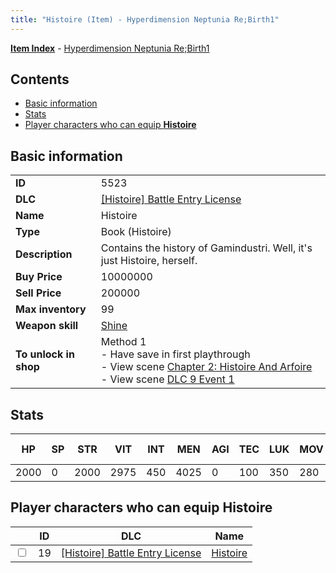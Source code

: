 ```yaml
---
title: "Histoire (Item) - Hyperdimension Neptunia Re;Birth1"
---
```


[**Item Index**](/neptunia/rb1/item/index.html) - [Hyperdimension Neptunia Re;Birth1](/neptunia/rb1)

## Contents

- [Basic information](#basic-information)
- [Stats](#stats)
- [Player characters who can equip **Histoire**](#player-characters-who-can-equip-histoire)

## Basic information

|   |   |
| -- | -- |
| **ID** | 5523 |
| **DLC** | [[Histoire] Battle Entry License](/neptunia/rb1/dlc/9-histoire.html) |
| **Name** | Histoire |
| **Type** | Book (Histoire) |
| **Description** | Contains the history of Gamindustri. Well, it's just Histoire, herself. |
| **Buy Price** | 10000000 |
| **Sell Price** | 200000 |
| **Max inventory** | 99 |
| **Weapon skill** | [Shine](/neptunia/rb1/skill/9-3001-shine.html) |
| **To unlock in shop** | Method 1<br />- Have save in first playthrough<br />- View scene [Chapter 2: Histoire And Arfoire](/neptunia/rb1/scene/1-201-chapter-2-histoire-and-arfoire.html)<br />- View scene [DLC 9 Event 1](/neptunia/rb1/scene/9-5030-dlc-9-event-1.html) |


## Stats

| HP | SP | STR | VIT | INT | MEN | AGI | TEC | LUK | MOV | Fire res. | Ice res. | Wind res. | Lightning res. |
| -- | -- | --- | --- | --- | --- | --- | --- | --- | --- | --------- | -------- | --------- | -------------- |
| 2000 | 0 | 2000 | 2975 | 450 | 4025 | 0 | 100 | 350 | 280 | 0 | 0 | 0 | 0 |


## Player characters who can equip **Histoire**

|    | ID | DLC | Name |
| -- | -- | --- | ---- |
| <input type="checkbox" id="rb1-player-9-19" class="trackbox" /> | 19 | [[Histoire] Battle Entry License](/neptunia/rb1/dlc/9-histoire.html) | [Histoire](/neptunia/rb1/player/9-19-histoire.html) |
